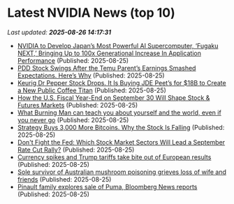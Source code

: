 # Latest NVIDIA News (top 10)
_Last updated: **2025-08-26 14:17:31**_

- [NVIDIA to Develop Japan’s Most Powerful AI Supercomputer, ‘Fugaku NEXT,’ Bringing Up to 100x Generational Increase In Application Performance](https://wccftech.com/nvidia-to-develop-japan-most-powerful-ai-supercomputer-the-fugaku-next/) (Published: 2025-08-25)
- [PDD Stock Swings After the Temu Parent’s Earnings Smashed Expectations. Here’s Why](https://biztoc.com/x/c01a3d010c577ed6) (Published: 2025-08-25)
- [Keurig Dr Pepper Stock Drops. It Is Buying JDE Peet’s for $18B to Create a New Public Coffee Titan](https://biztoc.com/x/5b71f37f1967ebce) (Published: 2025-08-25)
- [How the U.S. Fiscal Year-End on September 30 Will Shape Stock & Futures Markets](https://biztoc.com/x/363c3b62e64c750c) (Published: 2025-08-25)
- [What Burning Man can teach you about yourself and the world, even if you never go](https://biztoc.com/x/2b0dae01ed222b9f) (Published: 2025-08-25)
- [Strategy Buys 3,000 More Bitcoins. Why the Stock Is Falling](https://biztoc.com/x/79b0b126cb7e9715) (Published: 2025-08-25)
- [Don't Fight the Fed: Which Stock Market Sectors Will Lead a September Rate Cut Rally?](https://biztoc.com/x/966652686fe7e5df) (Published: 2025-08-25)
- [Currency spikes and Trump tariffs take bite out of European results](https://biztoc.com/x/b4b38e467a69d02d) (Published: 2025-08-25)
- [Sole survivor of Australian mushroom poisoning grieves loss of wife and friends](https://biztoc.com/x/01879b833e615d2d) (Published: 2025-08-25)
- [Pinault family explores sale of Puma, Bloomberg News reports](https://biztoc.com/x/bea2e7e83c74617f) (Published: 2025-08-25)
